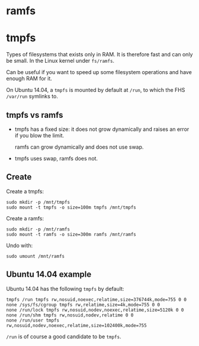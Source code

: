 # ramfs

# tmpfs

Types of filesystems that exists only in RAM. It is therefore fast and can only be small. In the Linux kernel under `fs/ramfs`.

Can be useful if you want to speed up some filesystem operations and have enough RAM for it.

On Ubuntu 14.04, a `tmpfs` is mounted by default at `/run`, to which the FHS `/var/run` symlinks to.

## tmpfs vs ramfs

-   tmpfs has a fixed size: it does not grow dynamically and raises an error if you blow the limit.

    ramfs can grow dynamically and does not use swap.

-   tmpfs uses swap, ramfs does not.

## Create

Create a tmpfs:

    sudo mkdir -p /mnt/tmpfs
    sudo mount -t tmpfs -o size=100m tmpfs /mnt/tmpfs

Create a ramfs:

    sudo mkdir -p /mnt/ramfs
    sudo mount -t ramfs -o size=300m ramfs /mnt/ramfs

Undo with:

    sudo umount /mnt/ramfs

## Ubuntu 14.04 example

Ubuntu 14.04 has the following `tmpfs` by default:

    tmpfs /run tmpfs rw,nosuid,noexec,relatime,size=376744k,mode=755 0 0
    none /sys/fs/cgroup tmpfs rw,relatime,size=4k,mode=755 0 0
    none /run/lock tmpfs rw,nosuid,nodev,noexec,relatime,size=5120k 0 0
    none /run/shm tmpfs rw,nosuid,nodev,relatime 0 0
    none /run/user tmpfs rw,nosuid,nodev,noexec,relatime,size=102400k,mode=755 

`/run` is of course a good candidate to be `tmpfs`.
